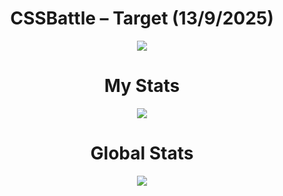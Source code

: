 <h1 align="center">CSSBattle – Target (13/9/2025)</h1>

<p align="center">
  <img src="https://github.com/user-attachments/assets/7bed0615-4cc3-42dc-b18a-290d04642534">
</p>

<h1 align="center">My Stats</h1>

<p align="center">
  <img src="https://github.com/user-attachments/assets/9811e98f-86bc-4b7f-b347-ff2c13b4ca26">
</p>

<h1 align="center">Global Stats</h1>

<p align="center">
  <img src="https://github.com/user-attachments/assets/1dcb92d6-0191-453b-9e45-eb6041951a18">
</p>
